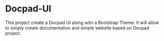 Docpad-UI
=========

This project create a Docpad UI along witn a Bootstrap Theme. It will allow to simply create documentation and simple website based on Docpad project.